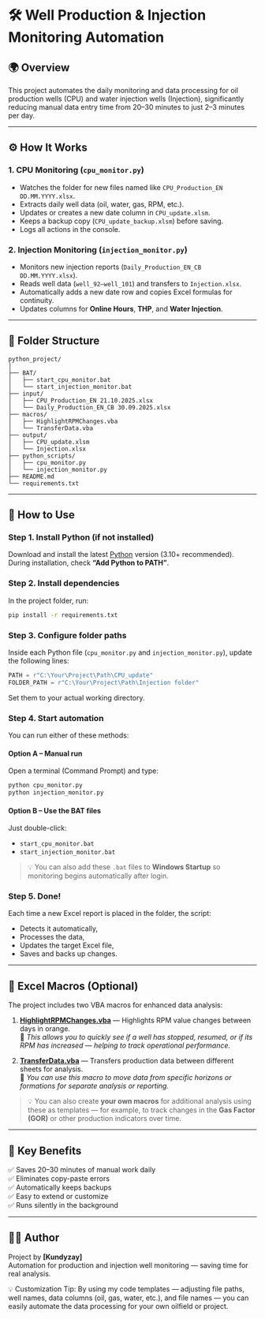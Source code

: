 # 🛠️ Well Production & Injection Monitoring Automation

## 🌍 Overview
This project automates the daily monitoring and data processing for oil production wells (CPU) and water injection wells (Injection), significantly reducing manual data entry time from 20–30 minutes to just 2–3 minutes per day.

---

## ⚙️ How It Works

### 1. CPU Monitoring (`cpu_monitor.py`)
- Watches the folder for new files named like `CPU_Production_EN DD.MM.YYYY.xlsx`.
- Extracts daily well data (oil, water, gas, RPM, etc.).
- Updates or creates a new date column in `CPU_update.xlsm`.
- Keeps a backup copy (`CPU_update_backup.xlsm`) before saving.
- Logs all actions in the console.

### 2. Injection Monitoring (`injection_monitor.py`)
- Monitors new injection reports (`Daily_Production_EN_CB DD.MM.YYYY.xlsx`).
- Reads well data (`well_92–well_101`) and transfers to `Injection.xlsx`.
- Automatically adds a new date row and copies Excel formulas for continuity.
- Updates columns for **Online Hours**, **THP**, and **Water Injection**.

---

## 🧩 Folder Structure

```
python_project/
│
├── BAT/
│   ├── start_cpu_monitor.bat
│   └── start_injection_monitor.bat
├── input/
│   ├── CPU_Production_EN 21.10.2025.xlsx
│   └── Daily_Production_EN_CB 30.09.2025.xlsx
├── macros/
│   ├── HighlightRPMChanges.vba
│   └── TransferData.vba
├── output/
│   ├── CPU_update.xlsm
│   └── Injection.xlsx
├── python_scripts/                   
│   ├── cpu_monitor.py
│   └── injection_monitor.py
├── README.md                          
└── requirements.txt                   
```
---

## 🚀 How to Use

### Step 1. Install Python (if not installed)
Download and install the latest [Python](https://www.python.org/downloads/) version (3.10+ recommended).  
During installation, check **“Add Python to PATH”**.

### Step 2. Install dependencies
In the project folder, run:

```bash
pip install -r requirements.txt
```

### Step 3. Configure folder paths
Inside each Python file (`cpu_monitor.py` and `injection_monitor.py`), update the following lines:

```python
PATH = r"C:\Your\Project\Path\CPU_update"
FOLDER_PATH = r"C:\Your\Project\Path\Injection folder"
```

Set them to your actual working directory.

### Step 4. Start automation
You can run either of these methods:

#### Option A – Manual run
Open a terminal (Command Prompt) and type:
```bash
python cpu_monitor.py
python injection_monitor.py
```

#### Option B – Use the BAT files
Just double-click:
- `start_cpu_monitor.bat`
- `start_injection_monitor.bat`

> 💡 You can also add these `.bat` files to **Windows Startup** so monitoring begins automatically after login.

### Step 5. Done!
Each time a new Excel report is placed in the folder, the script:
- Detects it automatically,
- Processes the data,
- Updates the target Excel file,
- Saves and backs up changes.

---
## 🧾 Excel Macros (Optional)

The project includes two VBA macros for enhanced data analysis:

1. **[HighlightRPMChanges.vba](./macros/HighlightRPMChanges.vba)** — Highlights RPM value changes between days in orange.  
   💬 *This allows you to quickly see if a well has stopped, resumed, or if its RPM has increased — helping to track operational performance.*  

2. **[TransferData.vba](./macros/TransferData.vba)** — Transfers production data between different sheets for analysis.  
   💬 *You can use this macro to move data from specific horizons or formations for separate analysis or reporting.*  

> 💡 You can also create **your own macros** for additional analysis using these as templates — for example, to track changes in the **Gas Factor (GOR)** or other production indicators over time.

---

## 🧠 Key Benefits

✅ Saves 20–30 minutes of manual work daily  
✅ Eliminates copy-paste errors  
✅ Automatically keeps backups  
✅ Easy to extend or customize  
✅ Runs silently in the background  

---

## 👩‍💻 Author
Project by **[Kundyzay]**  
Automation for production and injection well monitoring — saving time for real analysis.

💡 Customization Tip: By using my code templates — adjusting file paths, well names, data columns (oil, gas, water, etc.), and file names — you can easily automate the data processing for your own oilfield or project.
